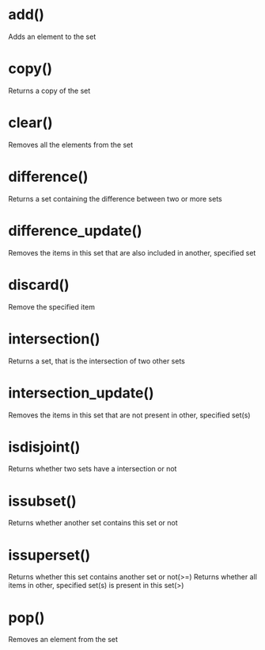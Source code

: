 # add()
Adds an element to the set
# copy()
Returns a copy of the set
# clear()
Removes all the elements from the set
# difference()
Returns a set containing the difference between two or more sets
# difference_update()
Removes the items in this set that are also included in another, specified set
# discard()
Remove the specified item
# intersection()
Returns a set, that is the intersection of two other sets
# intersection_update()
Removes the items in this set that are not present in other, specified set(s)
# isdisjoint()
Returns whether two sets have a intersection or not
# issubset()
Returns whether another set contains this set or not
# issuperset()
Returns whether this set contains another set or not(>=)
Returns whether all items in other, specified set(s) is present in this set(>)
# pop()
Removes an element from the set
